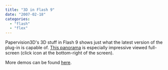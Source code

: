 ```yaml
---
title: "3D in Flash 9"
date: "2007-02-18"
categories: 
  - "flash"
  - "flex"
---
```


Papervision3D's 3D stuff in Flash 9 shows just what the latest version of the plug-in is capable of. [This panorama](http://www.papervision3d.org/demos/panorama/) is especially impressive viewed full-screen (click icon at the bottom-right of the screen).

More demos can be found [here](http://blog.papervision3d.org/tag/demos/).
